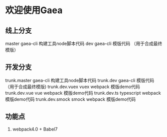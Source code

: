 # 欢迎使用Gaea
 
## 线上分支
 master  gaea-cli 构建工具node脚本代码
 dev     gaea-cli 模版代码 （用于合成最终模版）

## 开发分支
trunk.master    gaea-cli 构建工具node脚本代码
trunk.dev       gaea-cli 模版代码 （用于合成最终模版)
trunk.dev.vuex  vuex webpack 模版demo代码
trunk.dev.vue   vue webpack 模版demo代码
trunk.dev.ts    typescript webpack 模版demo代码
trunk.dev.smock  smock  webpack 模版demo代码


## 功能点
1. webpack4.0 + Babel7



